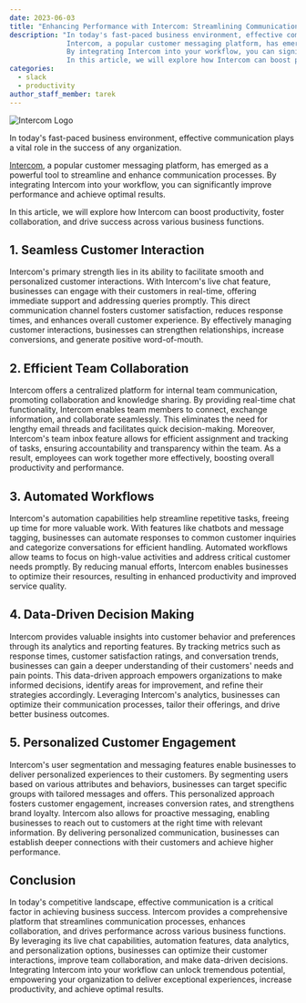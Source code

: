 ```yaml
---
date: 2023-06-03
title: "Enhancing Performance with Intercom: Streamlining Communication for Optimal Results"
description: "In today's fast-paced business environment, effective communication plays a vital role in the success of any organization. 
              Intercom, a popular customer messaging platform, has emerged as a powerful tool to streamline and enhance communication processes. 
              By integrating Intercom into your workflow, you can significantly improve performance and achieve optimal results. 
              In this article, we will explore how Intercom can boost productivity, foster collaboration, and drive success across various business functions."
categories:
  - slack
  - productivity
author_staff_member: tarek
---
```

![Intercom Logo](https://cdn.cdnlogo.com/logos/i/76/intercom.svg)

In today's fast-paced business environment, effective communication plays a vital role in the success of any organization. 

[Intercom](https://www.intercom.com/), a popular customer messaging platform, has emerged as a powerful tool to streamline and enhance communication processes. 
By integrating Intercom into your workflow, you can significantly improve performance and achieve optimal results. 

In this article, we will explore how Intercom can boost productivity, foster collaboration, and drive success across various business functions.

## **1. Seamless Customer Interaction**

Intercom's primary strength lies in its ability to facilitate smooth and personalized customer interactions. 
With Intercom's live chat feature, businesses can engage with their customers in real-time, offering immediate support and addressing queries promptly. 
This direct communication channel fosters customer satisfaction, reduces response times, and enhances overall customer experience. 
By effectively managing customer interactions, businesses can strengthen relationships, increase conversions, and generate positive word-of-mouth.

## **2. Efficient Team Collaboration**

Intercom offers a centralized platform for internal team communication, promoting collaboration and knowledge sharing. 
By providing real-time chat functionality, Intercom enables team members to connect, exchange information, and collaborate seamlessly. 
This eliminates the need for lengthy email threads and facilitates quick decision-making. 
Moreover, Intercom's team inbox feature allows for efficient assignment and tracking of tasks, ensuring accountability and transparency within the team. 
As a result, employees can work together more effectively, boosting overall productivity and performance.

## **3. Automated Workflows**

Intercom's automation capabilities help streamline repetitive tasks, freeing up time for more valuable work. 
With features like chatbots and message tagging, businesses can automate responses to common customer inquiries and categorize conversations for efficient handling. 
Automated workflows allow teams to focus on high-value activities and address critical customer needs promptly. 
By reducing manual efforts, Intercom enables businesses to optimize their resources, resulting in enhanced productivity and improved service quality.

## **4. Data-Driven Decision Making**

Intercom provides valuable insights into customer behavior and preferences through its analytics and reporting features. 
By tracking metrics such as response times, customer satisfaction ratings, and conversation trends, businesses can gain a deeper understanding of their customers' needs and pain points. 
This data-driven approach empowers organizations to make informed decisions, identify areas for improvement, and refine their strategies accordingly. 
Leveraging Intercom's analytics, businesses can optimize their communication processes, tailor their offerings, and drive better business outcomes.

## **5. Personalized Customer Engagement**

Intercom's user segmentation and messaging features enable businesses to deliver personalized experiences to their customers. 
By segmenting users based on various attributes and behaviors, businesses can target specific groups with tailored messages and offers. 
This personalized approach fosters customer engagement, increases conversion rates, and strengthens brand loyalty. 
Intercom also allows for proactive messaging, enabling businesses to reach out to customers at the right time with relevant information. 
By delivering personalized communication, businesses can establish deeper connections with their customers and achieve higher performance.

## **Conclusion**

In today's competitive landscape, effective communication is a critical factor in achieving business success. 
Intercom provides a comprehensive platform that streamlines communication processes, enhances collaboration, and drives performance across various business functions. 
By leveraging its live chat capabilities, automation features, data analytics, and personalization options, businesses can optimize their customer interactions, improve team collaboration, and make data-driven decisions. 
Integrating Intercom into your workflow can unlock tremendous potential, empowering your organization to deliver exceptional experiences, increase productivity, and achieve optimal results.

